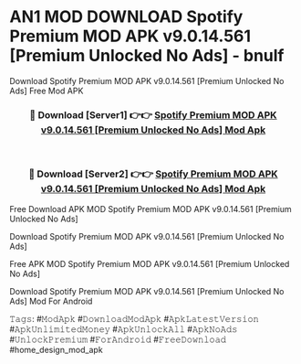 # AN1 MOD DOWNLOAD Spotify Premium MOD APK v9.0.14.561 [Premium Unlocked No Ads] - bnulf
Download Spotify Premium MOD APK v9.0.14.561 [Premium Unlocked No Ads] Free Mod APK

<div align="center">
<h3>🔴 Download [Server1] 👉👉 <a href="https://apk-comot.site?title=Spotify_Premium_MOD_APK_v9.0.14.561_[Premium_Unlocked_No_Ads]">Spotify Premium MOD APK v9.0.14.561 [Premium Unlocked No Ads] Mod Apk</a></h3><br>

<h3>🔴 Download [Server2] 👉👉 <a href="https://apk-comot.site?title=Spotify_Premium_MOD_APK_v9.0.14.561_[Premium_Unlocked_No_Ads]">Spotify Premium MOD APK v9.0.14.561 [Premium Unlocked No Ads] Mod Apk</a></h3>
</div>


Free Download APK MOD Spotify Premium MOD APK v9.0.14.561 [Premium Unlocked No Ads]

Download Spotify Premium MOD APK v9.0.14.561 [Premium Unlocked No Ads] 

Free APK MOD Spotify Premium MOD APK v9.0.14.561 [Premium Unlocked No Ads] 

Download Spotify Premium MOD APK v9.0.14.561 [Premium Unlocked No Ads] Mod For Android

𝚃𝚊𝚐𝚜: #𝙼𝚘𝚍𝙰𝚙𝚔 #𝙳𝚘𝚠𝚗𝚕𝚘𝚊𝚍𝙼𝚘𝚍𝙰𝚙𝚔 #𝙰𝚙𝚔𝙻𝚊𝚝𝚎𝚜𝚝𝚅𝚎𝚛𝚜𝚒𝚘𝚗 #𝙰𝚙𝚔𝚄𝚗𝚕𝚒𝚖𝚒𝚝𝚎𝚍𝙼𝚘𝚗𝚎𝚢 #𝙰𝚙𝚔𝚄𝚗𝚕𝚘𝚌𝚔𝙰𝚕𝚕 #𝙰𝚙𝚔𝙽𝚘𝙰𝚍𝚜 #𝚄𝚗𝚕𝚘𝚌𝚔𝙿𝚛𝚎𝚖𝚒𝚞𝚖 #𝙵𝚘𝚛𝙰𝚗𝚍𝚛𝚘𝚒𝚍 #𝙵𝚛𝚎𝚎𝙳𝚘𝚠𝚗𝚕𝚘𝚊𝚍 #home_design_mod_apk